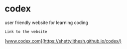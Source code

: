 # codex
user friendly website for learning coding 

```Link to the website```

[www.codex.com](https://shettylithesh.github.io/codex/)
